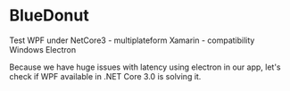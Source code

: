 # BlueDonut
Test WPF under NetCore3 - multiplateform Xamarin - compatibility Windows Electron

Because we have huge issues with latency using electron in our app, let's check if WPF available in .NET Core 3.0 is solving it.

